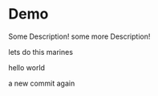 # Demo

Some Description!
some more Description!


lets do this marines



hello world

a new commit again
